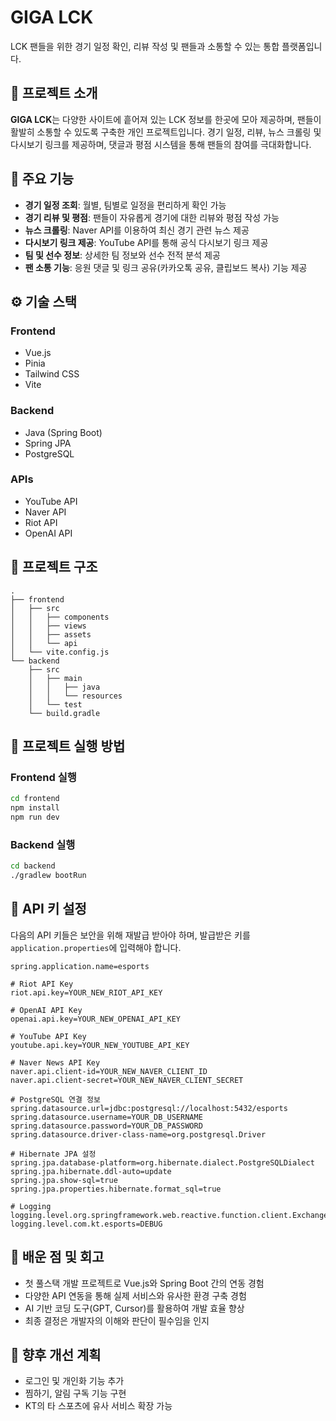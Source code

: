 # GIGA LCK

LCK 팬들을 위한 경기 일정 확인, 리뷰 작성 및 팬들과 소통할 수 있는 통합 플랫폼입니다.

## 🚀 프로젝트 소개

**GIGA LCK**는 다양한 사이트에 흩어져 있는 LCK 정보를 한곳에 모아 제공하며, 팬들이 활발히 소통할 수 있도록 구축한 개인 프로젝트입니다. 경기 일정, 리뷰, 뉴스 크롤링 및 다시보기 링크를 제공하며, 댓글과 평점 시스템을 통해 팬들의 참여를 극대화합니다.

## 🎯 주요 기능

- **경기 일정 조회**: 월별, 팀별로 일정을 편리하게 확인 가능
- **경기 리뷰 및 평점**: 팬들이 자유롭게 경기에 대한 리뷰와 평점 작성 가능
- **뉴스 크롤링**: Naver API를 이용하여 최신 경기 관련 뉴스 제공
- **다시보기 링크 제공**: YouTube API를 통해 공식 다시보기 링크 제공
- **팀 및 선수 정보**: 상세한 팀 정보와 선수 전적 분석 제공
- **팬 소통 기능**: 응원 댓글 및 링크 공유(카카오톡 공유, 클립보드 복사) 기능 제공

## ⚙️ 기술 스택

### Frontend

- Vue.js
- Pinia
- Tailwind CSS
- Vite

### Backend

- Java (Spring Boot)
- Spring JPA
- PostgreSQL

### APIs

- YouTube API
- Naver API
- Riot API
- OpenAI API

## 📂 프로젝트 구조

```
.
├── frontend
│   ├── src
│   │   ├── components
│   │   ├── views
│   │   ├── assets
│   │   └── api
│   └── vite.config.js
└── backend
    ├── src
    │   ├── main
    │   │   ├── java
    │   │   └── resources
    │   └── test
    └── build.gradle
```

## 📌 프로젝트 실행 방법

### Frontend 실행

```sh
cd frontend
npm install
npm run dev
```

### Backend 실행

```sh
cd backend
./gradlew bootRun
```

## 🔑 API 키 설정

다음의 API 키들은 보안을 위해 재발급 받아야 하며, 발급받은 키를 `application.properties`에 입력해야 합니다.

```properties
spring.application.name=esports

# Riot API Key
riot.api.key=YOUR_NEW_RIOT_API_KEY

# OpenAI API Key
openai.api.key=YOUR_NEW_OPENAI_API_KEY

# YouTube API Key
youtube.api.key=YOUR_NEW_YOUTUBE_API_KEY

# Naver News API Key
naver.api.client-id=YOUR_NEW_NAVER_CLIENT_ID
naver.api.client-secret=YOUR_NEW_NAVER_CLIENT_SECRET

# PostgreSQL 연결 정보
spring.datasource.url=jdbc:postgresql://localhost:5432/esports
spring.datasource.username=YOUR_DB_USERNAME
spring.datasource.password=YOUR_DB_PASSWORD
spring.datasource.driver-class-name=org.postgresql.Driver

# Hibernate JPA 설정
spring.jpa.database-platform=org.hibernate.dialect.PostgreSQLDialect
spring.jpa.hibernate.ddl-auto=update
spring.jpa.show-sql=true
spring.jpa.properties.hibernate.format_sql=true

# Logging
logging.level.org.springframework.web.reactive.function.client.ExchangeFunctions=TRACE
logging.level.com.kt.esports=DEBUG
```

## 📝 배운 점 및 회고

- 첫 풀스택 개발 프로젝트로 Vue.js와 Spring Boot 간의 연동 경험
- 다양한 API 연동을 통해 실제 서비스와 유사한 환경 구축 경험
- AI 기반 코딩 도구(GPT, Cursor)를 활용하여 개발 효율 향상
- 최종 결정은 개발자의 이해와 판단이 필수임을 인지

## 🔮 향후 개선 계획

- 로그인 및 개인화 기능 추가
- 찜하기, 알림 구독 기능 구현
- KT의 타 스포츠에 유사 서비스 확장 가능
